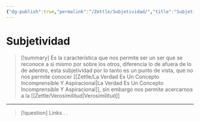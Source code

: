 ```yaml
---
{"dg-publish":true,"permalink":"/Zettle/Subjetividad/","title":"Subjetividad","updated":"2023-11-20T19:33:24.954-05:00"}
---
```



# Subjetividad

> [!summary] 
> Es la característica que nos permite ser un ser que se reconoce a si mismo por sobre los otros, diferencia lo de afuera de lo de adentro, esta subjetividad por lo tanto es un punto de vista, que no nos permite conocer [[Zettle/La Verdad Es Un Concepto Incomprensible Y Aspiracional\|La Verdad Es Un Concepto Incomprensible Y Aspiracional]], sin embargo nos permite acercarnos a la [[Zettle/Verosimilitud\|Verosimilitud]]

- - - 
> [!question] Links
> .
> .
